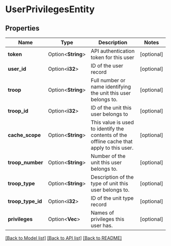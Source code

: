 # UserPrivilegesEntity

## Properties

Name | Type | Description | Notes
------------ | ------------- | ------------- | -------------
**token** | Option<**String**> | API authentication token for this user | [optional]
**user_id** | Option<**i32**> | ID of the user record | [optional]
**troop** | Option<**String**> | Full number or name identifying the unit this user belongs to. | [optional]
**troop_id** | Option<**i32**> | ID of the unit this user belongs to | [optional]
**cache_scope** | Option<**String**> | This value is used to identify the contents of the offline cache that apply to this user. | [optional]
**troop_number** | Option<**String**> | Number of the unit this user belongs to. | [optional]
**troop_type** | Option<**String**> | Description of the type of unit this user belongs to. | [optional]
**troop_type_id** | Option<**i32**> | ID of the unit type record | [optional]
**privileges** | Option<**Vec<String>**> | Names of privileges this user has. | [optional]

[[Back to Model list]](../README.md#documentation-for-models) [[Back to API list]](../README.md#documentation-for-api-endpoints) [[Back to README]](../README.md)


